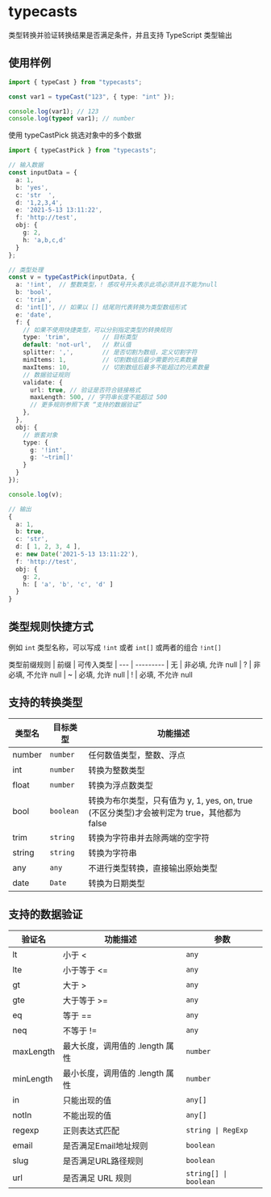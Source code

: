 # typecasts

类型转换并验证转换结果是否满足条件，并且支持 TypeScript 类型输出

## 使用样例

```ts
import { typeCast } from "typecasts";

const var1 = typeCast("123", { type: "int" });

console.log(var1); // 123
console.log(typeof var1); // number
```

使用 typeCastPick 挑选对象中的多个数据

```ts
import { typeCastPick } from "typecasts";

// 输入数据
const inputData = {
  a: 1,
  b: 'yes',
  c: 'str  ',
  d: '1,2,3,4',
  e: '2021-5-13 13:11:22',
  f: 'http://test',
  obj: {
    g: 2,
    h: 'a,b,c,d'
  }
};

// 类型处理
const v = typeCastPick(inputData, {
  a: '!int',  // 整数类型，! 感叹号开头表示此项必须并且不能为null
  b: 'bool',
  c: 'trim',
  d: 'int[]', // 如果以 [] 结尾则代表转换为类型数组形式
  e: 'date',
  f: {
    // 如果不使用快捷类型，可以分别指定类型的转换规则
    type: 'trim',         // 目标类型
    default: 'not-url',   // 默认值
    splitter: ',',        // 是否切割为数组，定义切割字符
    minItems: 1,          // 切割数组后最少需要的元素数量
    maxItems: 10,         // 切割数组后最多不能超过的元素数量
    // 数据验证规则
    validate: {
      url: true, // 验证是否符合链接格式
      maxLength: 500, // 字符串长度不能超过 500
      // 更多规则参照下表 “支持的数据验证”
    },
  },
  obj: {
    // 嵌套对象
    type: {
      g: '!int',
      g: '~trim[]'
    }
  }
});

console.log(v);

// 输出
{
  a: 1,
  b: true,
  c: 'str',
  d: [ 1, 2, 3, 4 ],
  e: new Date('2021-5-13 13:11:22'),
  f: 'http://test',
  obj: {
    g: 2,
    h: [ 'a', 'b', 'c', 'd' ]
  }
}
```

## 类型规则快捷方式

例如 `int` 类型名称，可以写成 `!int`  或者  `int[]` 或两者的组合  `!int[]`

类型前缀规则
| 前缀 | 可传入类型
| --- | ---------
| 无  | 非必填, 允许 null
| ?   | 非必填, 不允许 null
| ~   | 必填, 允许 null
| !   | 必填, 不允许 null

## 支持的转换类型
| 类型名 | 目标类型 | 功能描述 |
| ------- | ------- | ------- |
| number  | `number`  | 任何数值类型，整数、浮点 |
| int  | `number`  | 转换为整数类型 |
| float  | `number`  | 转换为浮点数类型 |
| bool  | `boolean`  | 转换为布尔类型，只有值为 y, 1, yes, on, true (不区分类型)才会被判定为 true，其他都为 false |
| trim  | `string`  | 转换为字符串并去除两端的空字符 |
| string  | `string`  | 转换为字符串 |
| any  | `any` | 不进行类型转换，直接输出原始类型 |
| date  | `Date`  | 转换为日期类型 |

## 支持的数据验证
| 验证名 | 功能描述 | 参数 |
| ------- | ------- | ------- |
| lt | 小于 < | `any` |
| lte | 小于等于 <= | `any` |
| gt | 大于 > | `any` |
| gte | 大于等于 >= | `any` |
| eq | 等于 == | `any` |
| neq | 不等于 != | `any` |
| maxLength | 最大长度，调用值的 .length 属性 | `number` |
| minLength | 最小长度，调用值的 .length 属性 | `number` |
| in | 只能出现的值 | `any[]` |
| notIn | 不能出现的值 | `any[]` |
| regexp | 正则表达式匹配 | `string \| RegExp` |
| email | 是否满足Email地址规则 | `boolean` |
| slug | 是否满足URL路径规则 | `boolean` |
| url | 是否满足 URL 规则 | `string[] \| boolean` |
